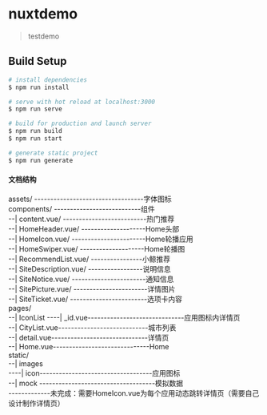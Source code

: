 # nuxtdemo

> testdemo

## Build Setup

``` bash
# install dependencies
$ npm run install

# serve with hot reload at localhost:3000
$ npm run serve

# build for production and launch server
$ npm run build
$ npm run start

# generate static project
$ npm run generate
```
#### 文档结构
assets/ ----------------------------------字体图标  <br>
components/ ---------------------------组件<br>
--| content.vue/ --------------------------热门推荐<br>
--| HomeHeader.vue/ --------------------Home头部<br>
--| HomeIcon.vue/ -----------------------Home轮播应用<br>
--| HomeSwiper.vue/ --------------------Home轮播图<br>
--| RecommendList.vue/ ----------------小鲸推荐<br>
--| SiteDescription.vue/ -----------------说明信息<br>
--| SiteNotice.vue/ -----------------------通知信息<br>
--| SitePicture.vue/ -----------------------详情图片<br>
--| SiteTicket.vue/ ------------------------选项卡内容<br>
pages/<br>
--| IconList
----| _id.vue------------------------------应用图标内详情页<br>
--| CityList.vue----------------------------城市列表<br>
--| detail.vue------------------------------详情页<br>
--| Home.vue------------------------------Home<br>
static/<br>
--| images<br>
----| icon-----------------------------------应用图标<br>
--| mock ------------------------------------模拟数据<br>
-------------未完成：需要HomeIcon.vue为每个应用动态跳转详情页（需要自己设计制作详情页）<br>
